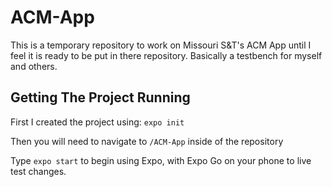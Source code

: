 # ACM-App

This is a temporary repository to work on Missouri S&amp;T's ACM App until I feel it is ready to be put in there repository. Basically a testbench for myself and others.

## Getting The Project Running

First I created the project using:
`expo init`

Then you will need to navigate to `/ACM-App` inside of the repository

Type `expo start` to begin using Expo, with Expo Go on your phone to live test changes.
